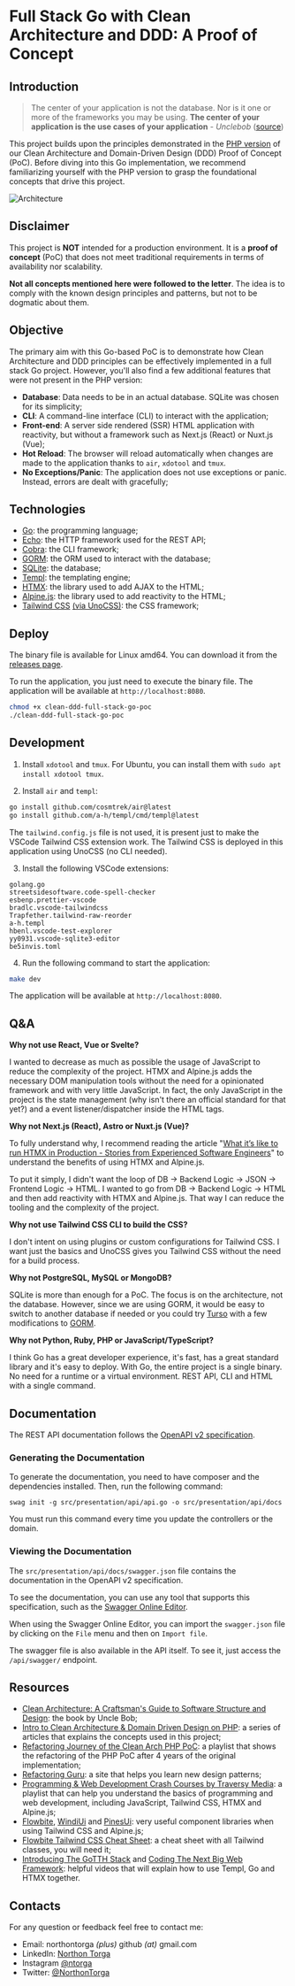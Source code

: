 # Full Stack Go with Clean Architecture and DDD: A Proof of Concept

## Introduction

> The center of your application is not the database. Nor is it one or more of the frameworks you may be using. **The center of your application is the use cases of your application** - _Unclebob_ ([source](https://blog.8thlight.com/uncle-bob/2012/05/15/NODB.html "NODB"))

This project builds upon the principles demonstrated in the [PHP version](https://github.com/ntorga/clean-ddd-php-poc-contacts) of our Clean Architecture and Domain-Driven Design (DDD) Proof of Concept (PoC). Before diving into this Go implementation, we recommend familiarizing yourself with the PHP version to grasp the foundational concepts that drive this project.

![Architecture](docs/architecture.jpg)

## Disclaimer

This project is **NOT** intended for a production environment. It is a **proof of concept** (PoC) that does not meet traditional requirements in terms of availability nor scalability.

**Not all concepts mentioned here were followed to the letter**. The idea is to comply with the known design principles and patterns, but not to be dogmatic about them.

## Objective

The primary aim with this Go-based PoC is to demonstrate how Clean Architecture and DDD principles can be effectively implemented in a full stack Go project. However, you'll also find a few additional features that were not present in the PHP version:

- **Database**: Data needs to be in an actual database. SQLite was chosen for its simplicity;
- **CLI**: A command-line interface (CLI) to interact with the application;
- **Front-end**: A server side rendered (SSR) HTML application with reactivity, but without a framework such as Next.js (React) or Nuxt.js (Vue);
- **Hot Reload**: The browser will reload automatically when changes are made to the application thanks to `air`, `xdotool` and `tmux`.
- **No Exceptions/Panic**: The application does not use exceptions or panic. Instead, errors are dealt with gracefully;

## Technologies

- [Go](https://github.com/golang/go): the programming language;
- [Echo](https://github.com/labstack/echo): the HTTP framework used for the REST API;
- [Cobra](https://github.com/spf13/cobra): the CLI framework;
- [GORM](https://github.com/go-gorm/gorm): the ORM used to interact with the database;
- [SQLite](https://github.com/sqlite/sqlite): the database;
- [Templ](https://github.com/a-h/templ): the templating engine;
- [HTMX](https://github.com/bigskysoftware/htmx): the library used to add AJAX to the HTML;
- [Alpine.js](https://github.com/alpinejs/alpine): the library used to add reactivity to the HTML;
- [Tailwind CSS](https://github.com/tailwindlabs/tailwindcss) [(via UnoCSS)](https://github.com/unocss/unocss): the CSS framework;

## Deploy

The binary file is available for Linux amd64. You can download it from the [releases page](https://github.com/ntorga/clean-ddd-full-stack-go-poc/releases).

To run the application, you just need to execute the binary file. The application will be available at `http://localhost:8080`.

```bash
chmod +x clean-ddd-full-stack-go-poc
./clean-ddd-full-stack-go-poc
```

## Development

1. Install `xdotool` and `tmux`. For Ubuntu, you can install them with `sudo apt install xdotool tmux`.

2. Install `air` and `templ`:

```bash
go install github.com/cosmtrek/air@latest
go install github.com/a-h/templ/cmd/templ@latest
```

The `tailwind.config.js` file is not used, it is present just to make the VSCode Tailwind CSS extension work. The Tailwind CSS is deployed in this application using UnoCSS (no CLI needed).

3. Install the following VSCode extensions:

```
golang.go
streetsidesoftware.code-spell-checker
esbenp.prettier-vscode
bradlc.vscode-tailwindcss
Trapfether.tailwind-raw-reorder
a-h.templ
hbenl.vscode-test-explorer
yy0931.vscode-sqlite3-editor
be5invis.toml
```

4. Run the following command to start the application:

```bash
make dev
```

The application will be available at `http://localhost:8080`.

## Q&A

**Why not use React, Vue or Svelte?**

I wanted to decrease as much as possible the usage of JavaScript to reduce the complexity of the project. HTMX and Alpine.js adds the necessary DOM manipulation tools without the need for a opinionated framework and with very little JavaScript. In fact, the only JavaScript in the project is the state management (why isn't there an official standard for that yet?) and a event listener/dispatcher inside the HTML tags.

**Why not Next.js (React), Astro or Nuxt.js (Vue)?**

To fully understand why, I recommend reading the article "[What it’s like to run HTMX in Production - Stories from Experienced Software Engineers](https://hamy.xyz/labs/2024-04_htmx-in-production)" to understand the benefits of using HTMX and Alpine.js.

To put it simply, I didn't want the loop of DB -> Backend Logic -> JSON -> Frontend Logic -> HTML. I wanted to go from DB -> Backend Logic -> HTML and then add reactivity with HTMX and Alpine.js. That way I can reduce the tooling and the complexity of the project.

**Why not use Tailwind CSS CLI to build the CSS?**

I don't intent on using plugins or custom configurations for Tailwind CSS. I want just the basics and UnoCSS gives you Tailwind CSS without the need for a build process.

**Why not PostgreSQL, MySQL or MongoDB?**

SQLite is more than enough for a PoC. The focus is on the architecture, not the database. However, since we are using GORM, it would be easy to switch to another database if needed or you could try [Turso](https://turso.tech) with a few modifications to [GORM](https://github.com/go-gorm/sqlite/pull/185).

**Why not Python, Ruby, PHP or JavaScript/TypeScript?**

I think Go has a great developer experience, it's fast, has a great standard library and it's easy to deploy. With Go, the entire project is a single binary. No need for a runtime or a virtual environment. REST API, CLI and HTML with a single command.

## Documentation

The REST API documentation follows the [OpenAPI v2 specification](https://swagger.io/specification/).

### Generating the Documentation

To generate the documentation, you need to have composer and the dependencies installed. Then, run the following command:

```
swag init -g src/presentation/api/api.go -o src/presentation/api/docs
```

You must run this command every time you update the controllers or the domain.

### Viewing the Documentation

The `src/presentation/api/docs/swagger.json` file contains the documentation in the OpenAPI v2 specification.

To see the documentation, you can use any tool that supports this specification, such as the [Swagger Online Editor](https://editor.swagger.io/).

When using the Swagger Online Editor, you can import the `swagger.json` file by clicking on the `File` menu and then on `Import file`.

The swagger file is also available in the API itself. To see it, just access the `/api/swagger/` endpoint.

## Resources

- [Clean Architecture: A Craftsman's Guide to Software Structure and Design](https://www.amazon.com/Clean-Architecture-Craftsmans-Software-Structure/dp/0134494164): the book by Uncle Bob;
- [Intro to Clean Architecture & Domain Driven Design on PHP](https://ntorga.com/introduction-to-clean-architecture-and-domain-driven-design-on-php/): a series of articles that explains the concepts used in this project;
- [Refactoring Journey of the Clean Arch PHP PoC](https://www.youtube.com/playlist?list=PLhai202gRL3f0IUmzjd7XytNBghjOpeND): a playlist that shows the refactoring of the PHP PoC after 4 years of the original implementation;
- [Refactoring Guru](https://refactoring.guru): a site that helps you learn new design patterns;
- [Programming & Web Development Crash Courses by Traversy Media](https://www.youtube.com/playlist?list=PLillGF-RfqbYeckUaD1z6nviTp31GLTH8): a playlist that can help you understand the basics of programming and web development, including JavaScript, Tailwind CSS, HTMX and Alpine.js;
- [Flowbite](https://flowbite.com/), [WindiUi](https://wind-ui.com) and [PinesUi](https://devdojo.com/pines): very useful component libraries when using Tailwind CSS and Alpine.js;
- [Flowbite Tailwind CSS Cheat Sheet](https://flowbite.com/tools/tailwind-cheat-sheet/): a cheat sheet with all Tailwind classes, you will need it;
- [Introducing The GoTTH Stack](https://www.youtube.com/watch?v=k00jVJeZxrs) and [Coding The Next Big Web Framework](https://www.youtube.com/live/2KyZJVQFa5M): helpful videos that will explain how to use Templ, Go and HTMX together.

## Contacts

For any question or feedback feel free to contact me:

- Email: northontorga _(plus)_ github _(at)_ gmail.com
- LinkedIn: [Northon Torga](https://www.linkedin.com/in/ntorga/)
- Instagram [@ntorga](https://www.instagram.com/ntorga/)
- Twitter: [@NorthonTorga](https://twitter.com/northontorga)
